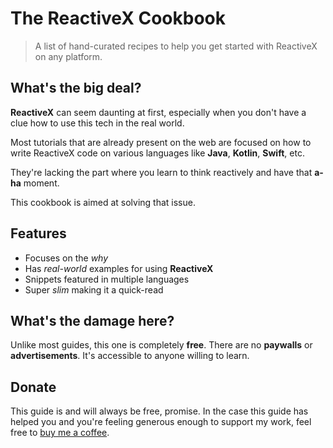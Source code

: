# The ReactiveX Cookbook
> A list of hand-curated recipes to help you get started with ReactiveX on any platform.

## What's the big deal?
**ReactiveX** can seem daunting at first, especially when you don't have a clue how to use this tech in the real world.

Most tutorials that are already present on the web are focused on how to write ReactiveX code on various languages like **Java**, **Kotlin**, **Swift**, etc.

They're lacking the part where you learn to think reactively and have that **a-ha** moment.

This cookbook is aimed at solving that issue.

## Features
* Focuses on the _why_
* Has _real-world_ examples for using **ReactiveX**
* Snippets featured in multiple languages
* Super _slim_ making it a quick-read

## What's the damage here?
Unlike most guides, this one is completely **free**. There are no **paywalls** or **advertisements**. It's accessible to anyone willing to learn.

## Donate
This guide is and will always be free, promise. In the case this guide has helped you and you're feeling generous enough to support my work, feel free to [buy me a coffee](https://www.buymeacoffee.com/rahulchowdhury).